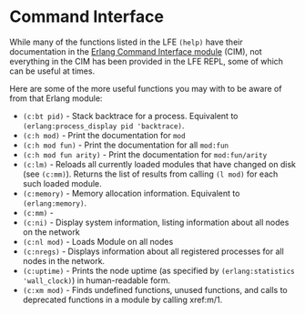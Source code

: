# Command Interface

While many of the functions listed in the LFE `(help)` have their documentation in the [Erlang Command Interface module](http://erlang.org/doc/man/c.html) (CIM), not everything in the CIM has been provided in the LFE REPL, some of which can be useful at times.

Here are some of the more useful functions you may with to be aware of from that Erlang module:

* `(c:bt pid)` - Stack backtrace for a process. Equivalent to `(erlang:process_display pid 'backtrace)`.
* `(c:h mod)` - Print the documentation for `mod`
* `(c:h mod fun)` - Print the documentation for all `mod:fun`
* `(c:h mod fun arity)` - Print the documentation for `mod:fun/arity`
* `(c:lm)` - Reloads all currently loaded modules that have changed on disk (see `(c:mm)`). Returns the list of results from calling `(l mod)` for each such loaded module.
* `(c:memory)` - Memory allocation information. Equivalent to `(erlang:memory)`.
* `(c:mm)` -
* `(c:ni)` - Display system information, listing information about all nodes on the network
* `(c:nl mod)` - Loads Module on all nodes
* `(c:nregs)` - Displays information about all registered processes for all nodes in the network.
* `(c:uptime)` - Prints the node uptime (as specified by `(erlang:statistics 'wall_clock)`) in human-readable form.
* `(c:xm mod)` - Finds undefined functions, unused functions, and calls to deprecated functions in a module by calling xref:m/1.
